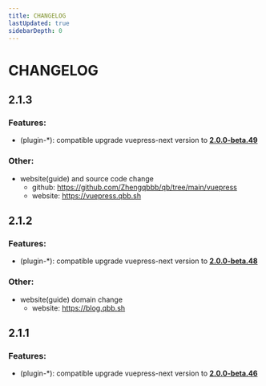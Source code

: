 ```yaml
---
title: CHANGELOG
lastUpdated: true
sidebarDepth: 0
---
```

# CHANGELOG

## 2.1.3
### Features:
- (plugin-*): compatible upgrade vuepress-next version to <u>**2.0.0-beta.49**</u>

### Other:
- website(guide) and source code change
  - github: https://github.com/Zhengqbbb/qb/tree/main/vuepress
  - website: https://vuepress.qbb.sh

## 2.1.2

### Features:
- (plugin-*): compatible upgrade vuepress-next version to <u>**2.0.0-beta.48**</u>

### Other:
- website(guide) domain change
  - website: https://blog.qbb.sh

## 2.1.1

### Features:
- (plugin-*): compatible upgrade vuepress-next version to <u>**2.0.0-beta.46**</u>
